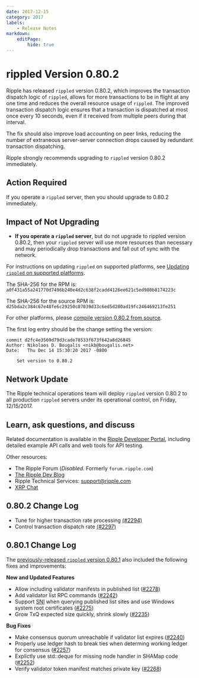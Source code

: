 ```yaml
---
date: 2017-12-15
category: 2017
labels:
    - Release Notes
markdown:
    editPage:
        hide: true
---
```

# rippled Version 0.80.2

Ripple has released `rippled` version 0.80.2, which improves the transaction dispatch logic of `rippled`, allows for more transactions to be in flight at any one time and reduces the overall resource usage of `rippled`. The improved transaction dispatch logic ensures that a transaction is dispatched at most once every 10 seconds, even if it received from multiple peers during that interval.

The fix should also improve load accounting on peer links, reducing the number of extraneous server-server connection drops caused by redundant transaction dispatching.

Ripple strongly recommends upgrading to `rippled` version 0.80.2 immediately.


## Action Required

If you operate a `rippled` server, then you should upgrade to 0.80.2 immediately.

## Impact of Not Upgrading

* **If you operate a `rippled` server**, but do not upgrade to rippled version 0.80.2, then your `rippled` server will use more resources than necessary and may periodically drop transactions and fall out of sync with the network.

For instructions on updating `rippled` on supported platforms, see [Updating `rippled` on supported platforms](https://ripple.com/build/rippled-setup/#updating-rippled).

The SHA-256 for the RPM is: `a0f431a55a241770d7496b240e4d2c638f2cadd4126ee621c5ed980b8174223c`

The SHA-256 for the source RPM is: `d25bda2c384c67e48fe6c29250c07039d33c6ed5d280ad19fc246469213fe251`

For other platforms, please [compile version 0.80.2 from source](https://github.com/ripple/rippled/tree/master/Builds).

The first log entry should be the change setting the version:

```
commit d2fc4e3569d79d3cade78533f673f642a8d26845
Author: Nikolaos D. Bougalis <nikb@bougalis.net>
Date:   Thu Dec 14 15:30:20 2017 -0800

    Set version to 0.80.2
```

## Network Update
The Ripple technical operations team will deploy `rippled` version 0.80.2 to all production `rippled` servers under its operational control, on Friday, 12/15/2017.

## Learn, ask questions, and discuss
Related documentation is available in the [Ripple Developer Portal](https://ripple.com/build/), including detailed example API calls and web tools for API testing.

Other resources:

* The Ripple Forum (_Disabled._ Formerly `forum.ripple.com`)
* [The Ripple Dev Blog](https://developers.ripple.com/blog/)
* Ripple Technical Services: <support@ripple.com>
* [XRP Chat](http://www.xrpchat.com/)


## 0.80.2 Change Log

* Tune for higher transaction rate processing [(#2294)](https://github.com/ripple/rippled/pull/2294)
* Control transaction dispatch rate [(#2297)](https://github.com/ripple/rippled/pull/2297)

## 0.80.1 Change Log

The [previously-released `rippled` version 0.80.1](https://github.com/ripple/rippled/releases/tag/0.80.1) also included the following fixes and improvements:

**New and Updated Features**

- Allow including validator manifests in published list ([#2278](https://github.com/ripple/rippled/issues/2278))
- Add validator list RPC commands ([#2242](https://github.com/ripple/rippled/issues/2242))
- Support [SNI](https://en.wikipedia.org/wiki/Server_Name_Indication) when querying published list sites and use Windows system root certificates ([#2275](https://github.com/ripple/rippled/issues/2275))
- Grow TxQ expected size quickly, shrink slowly ([#2235](https://github.com/ripple/rippled/issues/2235))

**Bug Fixes**

- Make consensus quorum unreachable if validator list expires ([#2240](https://github.com/ripple/rippled/issues/2240))
- Properly use ledger hash to break ties when determing working ledger for consensus ([#2257](https://github.com/ripple/rippled/issues/2257))
- Explictly use std::deque for missing node handler in SHAMap code ([#2252](https://github.com/ripple/rippled/issues/2252))
- Verify validator token manifest matches private key ([#2268](https://github.com/ripple/rippled/issues/2268))
